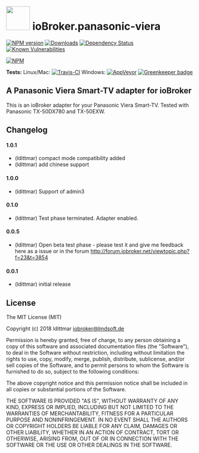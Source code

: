 <h1>
  <img src="https://raw.githubusercontent.com/ldittmar81/ioBroker.panasonic-viera/master/admin/panasonic-viera.png" width="64"/>
  ioBroker.panasonic-viera
</h1>

[![NPM version](http://img.shields.io/npm/v/iobroker.panasonic-viera.svg)](https://www.npmjs.com/package/iobroker.panasonic-viera)
[![Downloads](https://img.shields.io/npm/dm/iobroker.panasonic-viera.svg)](https://www.npmjs.com/package/iobroker.panasonic-viera)
[![Dependency Status](https://img.shields.io/david/ldittmar81/iobroker.panasonic-viera.svg)](https://david-dm.org/ldittmar81/iobroker.panasonic-viera)
[![Known Vulnerabilities](https://snyk.io/test/github/ldittmar81/ioBroker.panasonic-viera/badge.svg)](https://snyk.io/test/github/ldittmar81/ioBroker.panasonic-viera)

[![NPM](https://nodei.co/npm/iobroker.panasonic-viera.png?downloads=true)](https://nodei.co/npm/iobroker.panasonic-viera/)

**Tests:** Linux/Mac: [![Travis-CI](http://img.shields.io/travis/ldittmar81/ioBroker.panasonic-viera/master.svg)](https://travis-ci.org/ldittmar81/ioBroker.panasonic-viera)
Windows: [![AppVeyor](https://ci.appveyor.com/api/projects/status/github/ldittmar81/ioBroker.panasonic-viera?branch=master&svg=true)](https://ci.appveyor.com/project/ldittmar81/ioBroker-panasonic-viera/) [![Greenkeeper badge](https://badges.greenkeeper.io/ldittmar81/ioBroker.panasonic-viera.svg)](https://greenkeeper.io/)

## A Panasonic Viera Smart-TV adapter for ioBroker

This is an ioBroker adapter for your Panasonic Viera Smart-TV. Tested with Panasonic TX-50DX780 and TX-50EXW.

## Changelog

#### 1.0.1
* (ldittmar) compact mode compatibility added
* (ldittmar) add chinese support

#### 1.0.0
* (ldittmar) Support of admin3

#### 0.1.0
* (ldittmar) Test phase terminated. Adapter enabled.

#### 0.0.5
* (ldittmar) Open beta test phase - please test it and give me feedback here as a issue or in the forum http://forum.iobroker.net/viewtopic.php?f=23&t=3854

#### 0.0.1
* (ldittmar) initial release

## License
The MIT License (MIT)

Copyright (c) 2018 ldittmar <iobroker@lmdsoft.de>

Permission is hereby granted, free of charge, to any person obtaining a copy
of this software and associated documentation files (the "Software"), to deal
in the Software without restriction, including without limitation the rights
to use, copy, modify, merge, publish, distribute, sublicense, and/or sell
copies of the Software, and to permit persons to whom the Software is
furnished to do so, subject to the following conditions:

The above copyright notice and this permission notice shall be included in
all copies or substantial portions of the Software.

THE SOFTWARE IS PROVIDED "AS IS", WITHOUT WARRANTY OF ANY KIND, EXPRESS OR
IMPLIED, INCLUDING BUT NOT LIMITED TO THE WARRANTIES OF MERCHANTABILITY,
FITNESS FOR A PARTICULAR PURPOSE AND NONINFRINGEMENT. IN NO EVENT SHALL THE
AUTHORS OR COPYRIGHT HOLDERS BE LIABLE FOR ANY CLAIM, DAMAGES OR OTHER
LIABILITY, WHETHER IN AN ACTION OF CONTRACT, TORT OR OTHERWISE, ARISING FROM,
OUT OF OR IN CONNECTION WITH THE SOFTWARE OR THE USE OR OTHER DEALINGS IN
THE SOFTWARE.
